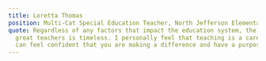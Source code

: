 ```yaml
---
title: Loretta Thomas
position: Multi-Cat Special Education Teacher, North Jefferson Elementary School
quote: Regardless of any factors that impact the education system, the need for
  great teachers is timeless. I personally feel that teaching is a career you
  can feel confident that you are making a difference and have a purpose.
---
```

